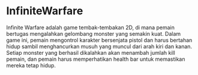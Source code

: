 # InfiniteWarfare

Infinite Warfare adalah game tembak-tembakan 2D, di mana pemain bertugas mengalahkan gelombang monster yang semakin kuat. Dalam game ini, pemain mengontrol karakter bersenjata pistol dan harus bertahan hidup sambil menghancurkan musuh yang muncul dari arah kiri dan kanan. Setiap monster yang berhasil dikalahkan akan menambah jumlah kill pemain, dan pemain harus memperhatikan health bar untuk memastikan mereka tetap hidup.

